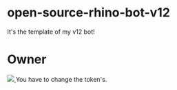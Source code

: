 # open-source-rhino-bot-v12
It's the template of my v12 bot!
# Owner
<a href="https://discord.com/users/750739446458220554" rel="nofollow">
      <img src="https://camo.githubusercontent.com/d5993fbcbae13cd143e49e03ea12004e3167304b8961fbefad9ae9ff6894ae8a/68747470733a2f2f6c616e796172642d70726f66696c652d726561646d652e76657263656c2e6170702f6170692f363736343432333039393237333730373532" data-canonical-src="https://lanyard-profile-readme.vercel.app/api/676442309927370752" style="max-width: 100%;">
   </a>
You have to change the token's.
